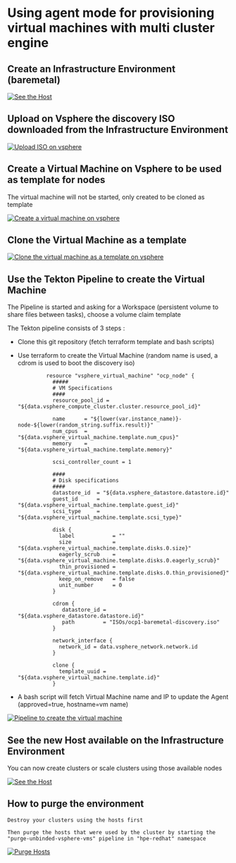 # Using agent mode for provisioning virtual machines with multi cluster engine

## Create an Infrastructure Environment (baremetal)

[![See the Host](https://github.com/fdavalo/mce-agent-provision-vms/blob/main/agent-vsphere.png?raw=true)](agent-vsphere.png)

## Upload on Vsphere the discovery ISO downloaded from the Infrastructure Environment

[![Upload ISO on vsphere](https://github.com/fdavalo/mce-agent-provision-vms/blob/main/vsphere-iso.png?raw=true)](vsphere-iso.png)

## Create a Virtual Machine on Vsphere to be used as template for nodes

   The virtual machine will not be started, only created to be cloned as template
   
[![Create a virtual machine on vsphere](https://github.com/fdavalo/mce-agent-provision-vms/blob/main/vsphere-vm-template.png?raw=true)](vsphere-vm-template.png)

## Clone the Virtual Machine as a template
   
[![Clone the virtual machine as a template on vsphere](https://github.com/fdavalo/mce-agent-provision-vms/blob/main/vsphere-template.png?raw=true)](vsphere-template.png)

## Use the Tekton Pipeline to create the Virtual Machine
   
   The Pipeline is started and asking for a Workspace (persistent volume to share files between tasks), choose a volume claim template

   The Tekton pipeline consists of 3 steps :

* Clone this git repository (fetch terraform template and bash scripts)

* Use terraform to create the Virtual Machine (random name is used, a cdrom is used to boot the discovery iso)

               resource "vsphere_virtual_machine" "ocp_node" {
                 #####
                 # VM Specifications
                 ####
                 resource_pool_id = "${data.vsphere_compute_cluster.cluster.resource_pool_id}" 

                 name      = "${lower(var.instance_name)}-node-${lower(random_string.suffix.result)}"
                 num_cpus  = "${data.vsphere_virtual_machine.template.num_cpus}"
                 memory    = "${data.vsphere_virtual_machine.template.memory}"

                 scsi_controller_count = 1

                 ####
                 # Disk specifications
                 ####
                 datastore_id  = "${data.vsphere_datastore.datastore.id}"
                 guest_id      = "${data.vsphere_virtual_machine.template.guest_id}"
                 scsi_type     = "${data.vsphere_virtual_machine.template.scsi_type}"

                 disk {
                   label            = ""
                   size             = "${data.vsphere_virtual_machine.template.disks.0.size}"
                   eagerly_scrub    = "${data.vsphere_virtual_machine.template.disks.0.eagerly_scrub}"
                   thin_provisioned = "${data.vsphere_virtual_machine.template.disks.0.thin_provisioned}"
                   keep_on_remove   = false 
                   unit_number      = 0
                 }

                 cdrom {
                    datastore_id = "${data.vsphere_datastore.datastore.id}"
                    path         = "ISOs/ocp1-baremetal-discovery.iso"
                 }

                 network_interface {
                   network_id = data.vsphere_network.network.id
                 }

                 clone {
                   template_uuid = "${data.vsphere_virtual_machine.template.id}"
                 }

* A bash script will fetch Virtual Machine name and IP to update the Agent (approved=true, hostname=vm name)

[![Pipeline to create the virtual machine](https://github.com/fdavalo/mce-agent-provision-vms/blob/main/pipeline-vsphere.png?raw=true)](pipeline-vsphere.png)

## See the new Host available on the Infrastructure Environment
   
   You can now create clusters or scale clusters using those available nodes
   
[![See the Host](https://github.com/fdavalo/mce-agent-provision-vms/blob/main/agent-vsphere.png?raw=true)](agent-vsphere.png)


## How to purge the environment

    Destroy your clusters using the hosts first
    
    Then purge the hosts that were used by the cluster by starting the "purge-unbinded-vsphere-vms" pipeline in "hpe-redhat" namespace
    
[![Purge Hosts](https://github.com/fdavalo/mce-agent-provision-vms/blob/main/start-purge-unbinded-vms.png?raw=true)](start-purge-unbinded-vms.png)
    
